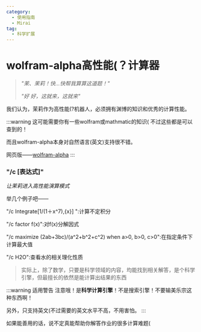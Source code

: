 ```yaml
---
category:
  - 使用指南
  - Mirai
tag:
  - 科学扩展
---
```


# wolfram-alpha高性能(？计算器

> *"茉、茉莉！快...快帮我算算这道题！"*
>
> *"好 好，这就来，这就来"*

我们认为，茉莉作为高性能(?机器人，必须拥有渊博的知识和优秀的计算性能。

:::warning
这可能需要你有一些wolfram或mathmatic的知识( 不过这些都是可以查到的！

而且wolfram-alpha本身对自然语言(英文)支持很不错。

网页版——[wolfram-alpha](https://www.wolframalpha.com/)
:::

### "/c [表达式]"

*让茉莉进入高性能演算模式*

举几个例子吧——

"/c Integrate[1/(1＋x^7),{x}] ":计算不定积分

"/c factor f(x)":对f(x)分解因式

"/c maximize (2ab+3bc)/(a^2+b^2+c^2) when a>0, b>0, c>0":在指定条件下计算最大值

"/c H2O":查看水的相关理化性质

> 实际上，除了数学，只要是科学领域的内容，均能找到相关解答，是个科学引擎，但最擅长的依然是能计算出结果的东西

:::warning 适用警告
注意哦！是**科学计算引擎**！不是搜索引擎！不要输美乐宗这种东西啊！

另外，只支持英文(不过需要的英文水平不高，不用害怕。
:::

如果能善用的话，说不定真能帮助你解答作业的很多计算难题(